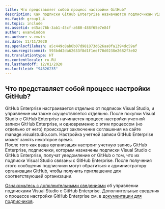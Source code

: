 ```yaml
---
title: Что представляет собой процесс настройки GitHub?
description: Как подписки GitHub Enterprise назначаются подписчикам Visual Studio?
ms.faqid: group1_4
ms.topic: include
ms.assetid: e45ac76b-3ab1-45cf-a680-488f65e7e84f
author: evanwindom
ms.author: v-evwin
ms.date: 11/11/2020
ms.openlocfilehash: a5c449c8ab6b07d981073d626aa0fa1394dc59af
ms.sourcegitcommit: 593bdd2da62633f8d1f1eef70d0238e2682f3e02
ms.translationtype: HT
ms.contentlocale: ru-RU
ms.lasthandoff: 12/01/2020
ms.locfileid: "94626235"
---
```

## <a name="what-is-the-github-setup-process"></a>Что представляет собой процесс настройки GitHub?

GitHub Enterprise настраивается отдельно от подписок Visual Studio, и управление им также осуществляется отдельно. После покупки Visual Studio с GitHub Enterprise начинается процесс настройки учетной записи GitHub Enterprise, и одновременно с этим процессом (но отдельно от него) происходит заключение соглашения на сайте manage.visualstudio.com. Настройка учетной записи GitHub Enterprise может занять некоторое время.  
После того как ваша организация настроит учетную запись GitHub Enterprise, подписчики, которым назначены подписки Visual Studio с GitHub Enterprise, получат уведомление от GitHub о том, что их подписки Visual Studio связаны c GitHub Enterprise. После получения этого сообщения подписчики могут обратиться к администратору организации GitHub, чтобы получить приглашение для соответствующей организации. 

[Ознакомьтесь с дополнительными сведениями](https://docs.microsoft.com/visualstudio/subscriptions/assign-github) об управлении подписками Visual Studio с GitHub Enterprise. Дополнительные сведения о процессе настройки GitHub Enterprise см. в [документации для подписчиков](https://docs.microsoft.com/visualstudio/subscriptions/access-github). 

